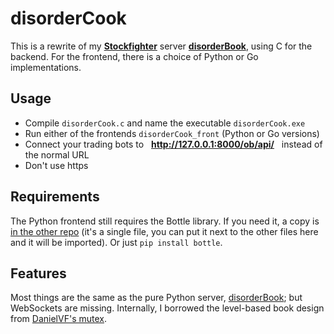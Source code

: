 # disorderCook

This is a rewrite of my **[Stockfighter](http://stockfighter.io)** server **[disorderBook](https://github.com/fohristiwhirl/disorderBook)**, using C for the backend. For the frontend, there is a choice of Python or Go implementations.

## Usage

* Compile `disorderCook.c` and name the executable `disorderCook.exe`
* Run either of the frontends `disorderCook_front` (Python or Go versions)
* Connect your trading bots to &nbsp; **http://127.0.0.1:8000/ob/api/** &nbsp; instead of the normal URL
* Don't use https

## Requirements

The Python frontend still requires the Bottle library. If you need it, a copy is [in the other repo](https://github.com/fohristiwhirl/disorderBook/blob/master/bottle_0_12_9.py) (it's a single file, you can put it next to the other files here and it will be imported). Or just `pip install bottle`.

## Features

Most things are the same as the pure Python server, [disorderBook](https://github.com/fohristiwhirl/disorderBook); but WebSockets are missing. Internally, I borrowed the level-based book design from [DanielVF's mutex](https://github.com/DanielVF/Mutex).
